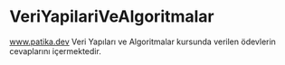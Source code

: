 # VeriYapilariVeAlgoritmalar

www.patika.dev Veri Yapıları ve Algoritmalar kursunda verilen ödevlerin cevaplarını içermektedir.
